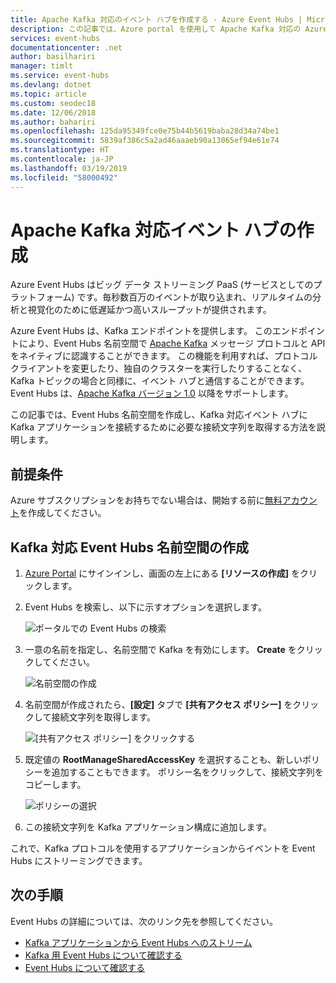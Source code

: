 ```yaml
---
title: Apache Kafka 対応のイベント ハブを作成する - Azure Event Hubs | Microsoft Docs
description: この記事では、Azure portal を使用して Apache Kafka 対応の Azure Event Hubs 名前空間を作成する手順について説明します。
services: event-hubs
documentationcenter: .net
author: basilhariri
manager: timlt
ms.service: event-hubs
ms.devlang: dotnet
ms.topic: article
ms.custom: seodec18
ms.date: 12/06/2018
ms.author: bahariri
ms.openlocfilehash: 125da95349fce0e75b44b5619baba28d34a74be1
ms.sourcegitcommit: 5839af386c5a2ad46aaaeb90a13065ef94e61e74
ms.translationtype: HT
ms.contentlocale: ja-JP
ms.lasthandoff: 03/19/2019
ms.locfileid: "58000492"
---
```

# <a name="create-apache-kafka-enabled-event-hubs"></a>Apache Kafka 対応イベント ハブの作成

Azure Event Hubs はビッグ データ ストリーミング PaaS (サービスとしてのプラットフォーム) です。毎秒数百万のイベントが取り込まれ、リアルタイムの分析と視覚化のために低遅延かつ高いスループットが提供されます。

Azure Event Hubs は、Kafka エンドポイントを提供します。 このエンドポイントにより、Event Hubs 名前空間で [Apache Kafka](https://kafka.apache.org/intro) メッセージ プロトコルと API をネイティブに認識することができます。 この機能を利用すれば、プロトコル クライアントを変更したり、独自のクラスターを実行したりすることなく、Kafka トピックの場合と同様に、イベント ハブと通信することができます。 Event Hubs は、[Apache Kafka バージョン 1.0](https://kafka.apache.org/10/documentation.html) 以降をサポートします。

この記事では、Event Hubs 名前空間を作成し、Kafka 対応イベント ハブに Kafka アプリケーションを接続するために必要な接続文字列を取得する方法を説明します。

## <a name="prerequisites"></a>前提条件

Azure サブスクリプションをお持ちでない場合は、開始する前に[無料アカウント](https://azure.microsoft.com/free/?ref=microsoft.com&utm_source=microsoft.com&utm_medium=docs&utm_campaign=visualstudio)を作成してください。

## <a name="create-a-kafka-enabled-event-hubs-namespace"></a>Kafka 対応 Event Hubs 名前空間の作成

1. [Azure Portal][Azure portal] にサインインし、画面の左上にある **[リソースの作成]** をクリックします。

2. Event Hubs を検索し、以下に示すオプションを選択します。
    
    ![ポータルでの Event Hubs の検索](./media/event-hubs-create-kafka-enabled/event-hubs-create-event-hubs.png)
 
3. 一意の名前を指定し、名前空間で Kafka を有効にします。 **Create** をクリックしてください。
    
    ![名前空間の作成](./media/event-hubs-create-kafka-enabled/create-kafka-namespace.jpg)
 
4. 名前空間が作成されたら、**[設定]** タブで **[共有アクセス ポリシー]** をクリックして接続文字列を取得します。

    ![[共有アクセス ポリシー] をクリックする](./media/event-hubs-create/create-event-hub7.png)

5. 既定値の **RootManageSharedAccessKey** を選択することも、新しいポリシーを追加することもできます。 ポリシー名をクリックして、接続文字列をコピーします。 
    
    ![ポリシーの選択](./media/event-hubs-create/create-event-hub8.png)
 
6. この接続文字列を Kafka アプリケーション構成に追加します。

これで、Kafka プロトコルを使用するアプリケーションからイベントを Event Hubs にストリーミングできます。

## <a name="next-steps"></a>次の手順

Event Hubs の詳細については、次のリンク先を参照してください。

* [Kafka アプリケーションから Event Hubs へのストリーム](event-hubs-quickstart-kafka-enabled-event-hubs.md)
* [Kafka 用 Event Hubs について確認する](event-hubs-for-kafka-ecosystem-overview.md)
* [Event Hubs について確認する](event-hubs-what-is-event-hubs.md)


[Azure portal]: https://portal.azure.com/
